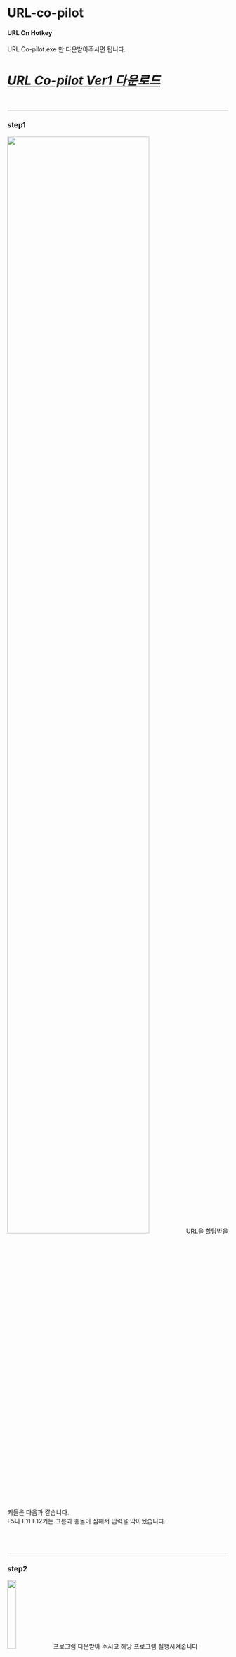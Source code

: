 # URL-co-pilot
#### URL On Hotkey
URL Co-pilot.exe 만 다운받아주시면 됩니다.
# __*[URL Co-pilot Ver1 다운로드](https://github.com/HelloZOOO/URL-co-pilot/raw/main/URL%20Co-pilot.exe)*__
<br/>

***
### step1
<img width="80%" src="https://user-images.githubusercontent.com/42949995/219395147-3d13a84c-eea5-4a78-878f-4fb9f4cf0db8.png"/> 
URL을 할당받을 키들은 다음과 같습니다.<br/>   
F5나 F11 F12키는 크롬과 충돌이 심해서 입력을 막아뒀습니다.<br/>   
<br/><br/><br/>

***
### step2
<img width="20%" src="https://user-images.githubusercontent.com/42949995/219392767-8cdea519-5511-4d36-8066-419435a3df36.png"/>
프로그램 다운받아 주시고 해당 프로그램 실행시켜줍니다
<br/><br/><br/><br/><br/>

***
### step3
<img width="70%" src="https://user-images.githubusercontent.com/42949995/219394043-1c470575-ed0a-4f42-b4c5-12b3df9accec.png"/>
<img width="70%" src="https://user-images.githubusercontent.com/42949995/219394950-8afbf08f-901a-4001-97ee-c1daaee16d08.png"/>
프로그램 실행시켜주시면 크게 URL 입력부분 / URL적용 부분만 보시면 됩니다만<br/>
URL 초기화를 누르면 입력칸이 전부 초기화되기 때문에<br/>
URL 입력부분을 한 번에 입력하는걸 추천해 드립니다.<br/>
<br/><br/><br/>

***
## 프로그램 실행
<img width="80%" src="https://user-images.githubusercontent.com/42949995/219395323-6561e279-f122-4f55-a898-14efa02929b1.gif"/>
URL을 전부 입력하시고 적용 버튼을 누르면 각 키에 URL이 할당되어 크롬 내부에서 바로 탭이동이 가능합니다   &nbsp;
해당 프로그램은 다른 프로그램에서도 똑같이 작동하기 때문에 꼭 크롬탭을 클릭해서 크롬에서만 사용해주세요   &nbsp;

***
<br/><br/><br/>
*반응좋으면 업데이트 할거*   
- 키보드 입력 일시정지 기능   
- 현재 URL 키매핑 저장 기능   
- Entry에 값이 있는 부분에만 오브젝트 생성(현재는 빈칸을 포함하여 오브젝트생성)